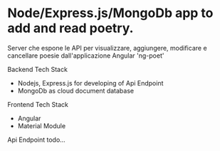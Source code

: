 # Node/Express.js/MongoDb app to add and read poetry.
Server che espone le API per visualizzare, aggiungere, modificare e cancellare poesie dall'applicazione Angular 'ng-poet'

Backend Tech Stack
* Nodejs, Express.js for developing of Api Endpoint
* MongoDb as cloud document database

Frontend Tech Stack
* Angular
* Material Module

Api Endpoint
todo...
